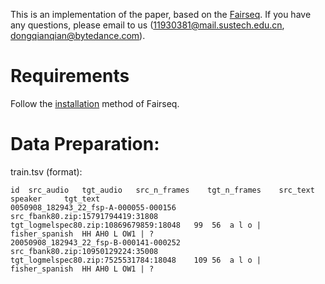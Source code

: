 This is an implementation of the paper, based on the [Fairseq](https://github.com/pytorch/fairseq). 
If you have any questions, please email to us (11930381@mail.sustech.edu.cn, dongqianqian@bytedance.com).
# Requirements
Follow the [installation](https://github.com/pytorch/fairseq) method of Fairseq.  
# Data Preparation: 
train.tsv (format):  
```
id	src_audio	tgt_audio	src_n_frames	tgt_n_frames	src_text	speaker		tgt_text  
0050908_182943_22_fsp-A-000055-000156   src_fbank80.zip:15791794419:31808  tgt_logmelspec80.zip:10869679859:18048   99  56  a l o | fisher_spanish  HH AH0 L OW1 | ?    
20050908_182943_22_fsp-B-000141-000252  src_fbank80.zip:10950129224:35008  tgt_logmelspec80.zip:7525531784:18048    109 56  a l o | fisher_spanish  HH AH0 L OW1 | ?
```
